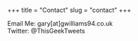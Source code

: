 +++
title = "Contact"
slug = "contact"
+++

Email Me: gary[at]gwilliams94.co.uk\
Twitter: @ThisGeekTweets
